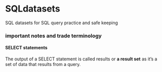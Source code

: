 # SQLdatasets
SQL datasets for SQL query practice and safe keeping



### important notes and trade terminology







#### SELECT statements

The output of a SELECT statement is called results or **a result set** as it’s a set of data that results from a query.
















